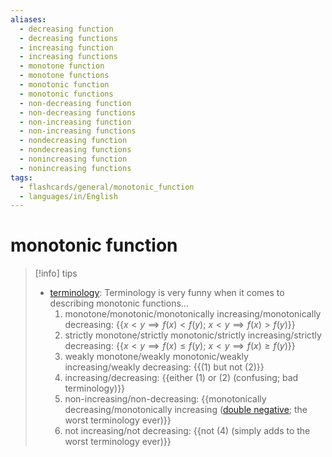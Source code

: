 ```yaml
---
aliases:
  - decreasing function
  - decreasing functions
  - increasing function
  - increasing functions
  - monotone function
  - monotone functions
  - monotonic function
  - monotonic functions
  - non-decreasing function
  - non-decreasing functions
  - non-increasing function
  - non-increasing functions
  - nondecreasing function
  - nondecreasing functions
  - nonincreasing function
  - nonincreasing functions
tags:
  - flashcards/general/monotonic_function
  - languages/in/English
---
```


# monotonic function

> [!info] tips
>
> - [terminology](terminology.md): Terminology is very funny when it comes to describing monotonic functions...
>   1. monotone/monotonic/monotonically increasing/monotonically decreasing: {{$x < y \implies f(x) < f(y)$; $x < y \implies f(x) > f(y)$}}
>   2. strictly monotone/strictly monotonic/strictly increasing/strictly decreasing: {{$x < y \implies f(x) \le f(y)$; $x < y \implies f(x) \ge f(y)$}}
>   3. weakly monotone/weakly monotonic/weakly increasing/weakly decreasing: {{(1) but not (2)}}
>   4. increasing/decreasing: {{either (1) or (2) (confusing; bad terminology)}}
>   5. non-increasing/non-decreasing: {{monotonically decreasing/monotonically increasing ([double negative](double%20negative.md); the worst terminology ever)}}
>   6. not increasing/not decreasing: {{not (4) (simply adds to the worst terminology ever)}} <!--SR:!2024-02-18,17,290!2024-04-07,53,310!2024-02-17,16,290!2024-04-08,53,310!2024-02-17,16,290!2024-04-17,61,310-->
